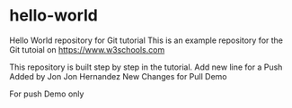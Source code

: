 # hello-world
Hello World repository for Git tutorial
This is an example repository for the Git tutoial on https://www.w3schools.com

This repository is built step by step in the tutorial.
Add new line for a Push
Added by Jon Jon Hernandez
New Changes for Pull Demo

For push Demo only
